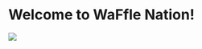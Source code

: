 <html> 
  <head> 
    <link rel="stylesheet" href="style.css"> 
  </head> 
  <body> 
    <h1>Welcome to WaFfle Nation!</h1> 
    <img src = "https://th.bing.com/th/id/R806f3453a4f99a746f85a226c00a81dc?rik=i9diXp%2bNtpxfUA&pid=ImgRaw"> 
  </body> 
</html>
